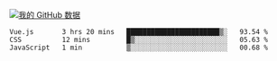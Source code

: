 [![我的 GitHub 数据](https://github-readme-stats.vercel.app/api?username=unbrain&?theme=dark)]()

<!--START_SECTION:waka-->
```text
Vue.js       3 hrs 20 mins   ███████████████████████▒░   93.54 % 
CSS          12 mins         █▒░░░░░░░░░░░░░░░░░░░░░░░   05.63 % 
JavaScript   1 min           ▒░░░░░░░░░░░░░░░░░░░░░░░░   00.68 % 
```
<!--END_SECTION:waka-->
